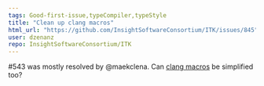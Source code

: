 ```yaml
---
tags: Good-first-issue,typeCompiler,typeStyle
title: "Clean up clang macros"
html_url: "https://github.com/InsightSoftwareConsortium/ITK/issues/845"
user: dzenanz
repo: InsightSoftwareConsortium/ITK
---
```


#543 was mostly resolved by @maekclena. Can [clang macros](https://github.com/InsightSoftwareConsortium/ITK/blob/aec95193ab00e1322039911e1032da00f3a103b6/Modules/Core/Common/include/itkMacro.h#L75-L97) be simplified too?
